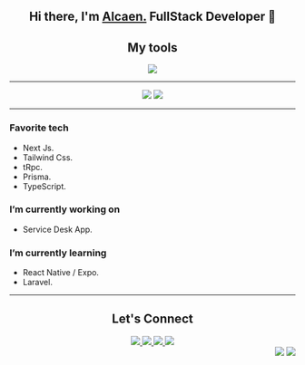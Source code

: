 <div align='center'>
	<h2>Hi there, I'm <a target='_blank' href='https://portfolio-alcaen.vercel.app/'>Alcaen.</a> FullStack Developer 👋</h2>
</div>

<h2 align='center'>My tools</h2>
<div align="center">

<img src="https://skillicons.dev/icons?i=js,html,css,ts,py,react,docker,tailwind,nest,next,astro,figma,express,nodejs,git,github,c,vscode,arduino,md,materialui,mongo,mysql,postgres,redis,vercel,netlify,php,planetscale,postman,prisma,powershell,supabase,sass,githubactions,firebase,laravel,linux,matlab,redux,stackoverflow,vite&theme=light" />

</div>

---

<div align='center'>
<!-- GitHub Stats -->
<picture>
<source 
  srcset="https://github-readme-stats.vercel.app/api?username=alcaen&show_icons=true&theme=tokyonight"
  media="(prefers-color-scheme: dark)"
/>
<source
  srcset="https://github-readme-stats.vercel.app/api?username=alcaen&show_icons=true&theme=buefy"
  media="(prefers-color-scheme: light), (prefers-color-scheme: no-preference)"
/>
<img src="https://github-readme-stats.vercel.app/api?username=alcaen&show_icons=true"/>
</picture>

<!-- Most used Languajes -->
<picture>
<source 
  srcset="https://github-readme-stats.vercel.app/api/top-langs/?username=alcaen&layout=compact&hide_progress=true&theme=tokyonight"
  media="(prefers-color-scheme: dark)"
/>
<source
  srcset="https://github-readme-stats.vercel.app/api/top-langs/?username=alcaen&layout=compact&hide_progress=true&theme=buefy"
  media="(prefers-color-scheme: light), (prefers-color-scheme: no-preference)"
/>
<img src="https://github-readme-stats.vercel.app/api/top-langs/?username=alcaen&layout=compact" />
</picture>

</div>

---

### Favorite tech

- Next Js.
- Tailwind Css.
- tRpc.
- Prisma.
- TypeScript.

### I’m currently working on

- Service Desk App.

### I’m currently learning

- React Native / Expo.
- Laravel.

---

<!-- Connect -->
<h2 align='center'>Let's Connect</h2>
<div align="center">
  <a target='_blank' href="https://www.linkedin.com/in/alcaen/">
    <img src="https://skillicons.dev/icons?i=linkedin" />
  </a>
	<a target='_blank' href="https://discordapp.com/users/325795253619785729">
    <img src="https://skillicons.dev/icons?i=discord" />
	</a>
	<a target='_blank' href="https://twitter.com/alejocaicedosac">
    <img src="https://skillicons.dev/icons?i=twitter" />
  </a>
	<a target='_blank' href="https://github.com/alcaen">
    <img src="https://skillicons.dev/icons?i=github" />
  </a>
</div>

<div align='right'>
  <img src='https://badgen.net/github/commits/alcaen/alcaen' />
  <img src='https://badgen.net/github/release/alcaen/alcaen' />
</div>

<!-- Tools used
ICONS
https://github.com/tandpfun/skill-icons
STATS
https://github.com/anuraghazra/github-readme-stats
BADGES
https://badgen.net/
 -->

